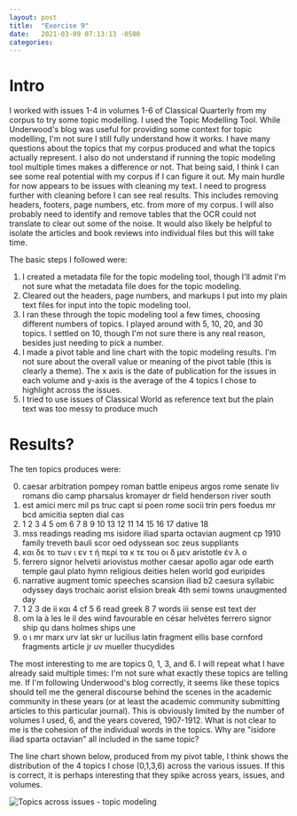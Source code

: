 ```yaml
---
layout: post
title:  "Exercise 9"
date:   2021-03-09 07:13:13 -0500
categories: 
---
```


# Intro

I worked with issues 1-4 in volumes 1-6 of Classical Quarterly from my corpus to try some topic modelling. I used the Topic Modelling Tool. While Underwood's blog was useful for providing some context for topic modelling, I'm not sure I still fully understand how it works. I have many questions about the topics that my corpus produced and what the topics actually represent. I also do not understand if running the topic modeling tool multiple times makes a difference or not. That being said, I think I can see some real potential with my corpus if I can figure it out. My main hurdle for now appears to be issues with cleaning my text. I need to progress further with cleaning before I can see real results. This includes removing headers, footers, page numbers, etc. from more of my corpus. I will also probably need to identify and remove tables that the OCR could not translate to clear out some of the noise. It would also likely be helpful to isolate the articles and book reviews into individual files but this will take time. 

The basic steps I followed were:

1. I created a metadata file for the topic modeling tool, though I'll admit I'm not sure what the metadata file does for the topic modeling.
2. Cleared out the headers, page numbers, and markups I put into my plain text files for input into the topic modeling tool. 
3. I ran these through the topic modeling tool a few times, choosing different numbers of topics. I played around with 5, 10, 20, and 30 topics. I settled on 10, though I'm not sure there is any real reason, besides just needing to pick a number. 
4. I made a pivot table and line chart with the topic modeling results. I'm not sure about the overall value or meaning of the pivot table (this is clearly a theme). The x axis is the date of publication for the issues in each volume and y-axis is the average of the 4 topics I chose to highlight across the issues. 
5. I tried to use issues of Classical World as reference text but the plain text was too messy to produce much

# Results?

The ten topics produces were:

0. caesar arbitration pompey roman battle enipeus argos rome senate liv romans dio camp pharsalus kromayer dr field henderson river south
1. est amici merc mil ps truc capt si poen rome socii trin pers foedus mr bcd amicitia septen dial cas
2. 1 2 3 4 5 om 6 7 8 9 10 13 12 11 14 15 16 17 dative 18
3. mss readings reading ms isidore iliad sparta octavian augment cp 1910 family treveth bauli scor oed odyssean soc zeus suppliants
4. και δε το των ι εν τ ή περί τα κ τε του οι δ μεν aristotle έν λ ο
5. ferrero signor helvetii ariovistus mother caesar apollo agar ode earth temple gaul plato hymn religious deities helen world god euripides
6. narrative augment tomic speeches scansion iliad b2 caesura syllabic odyssey days trochaic aorist elision break 4th semi towns unaugmented day
7. 1 2 3 de ii και 4 cf 5 6 read greek 8 7 words iii sense est text der
8. om la à les le il des wind favourable en césar helvètes ferrero signor ship qu dans holmes ships une
9. ο ι mr marx urv lat skr ur lucilius latin fragment ellis base cornford fragments article jr uv mueller thucydides

The most interesting to me are topics 0, 1, 3, and 6. I will repeat what I have already said multiple times: I'm not sure what exactly these topics are telling me. If I'm following Underwood's blog correctly, it seems like these topics should tell me the general discourse behind the scenes in the academic community in these years (or at least the academic community submitting articles to this particular journal). This is obviously limited by the number of volumes I used, 6, and the years covered, 1907-1912. What is not clear to me is the cohesion of the individual words in the topics. Why are "isidore iliad sparta octavian" all included in the same topic?

The line chart shown below, produced from my pivot table, I think shows the distribution of the 4 topics I chose (0,1,3,6) across the various issues. If this is correct, it is perhaps interesting that they spike across years, issues, and volumes.

![Topics across issues - topic modeling](CrenshawCorpus/_site/assets/PivotTableTopicModeling.jpg)